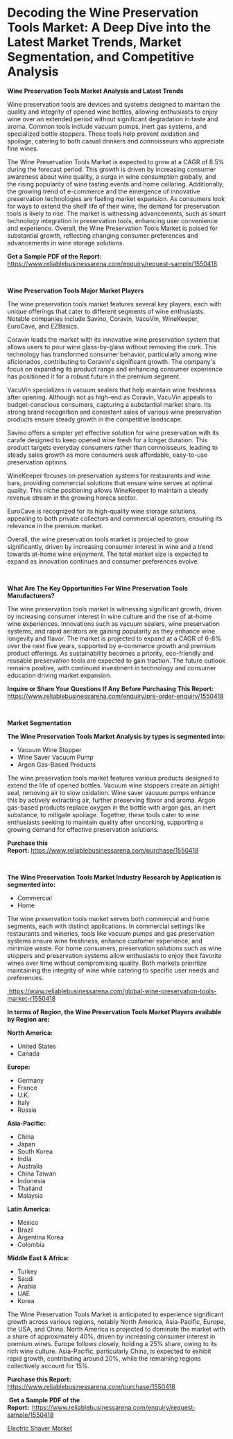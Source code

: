 <p><h1>Decoding the Wine Preservation Tools Market: A Deep Dive into the Latest Market Trends, Market Segmentation, and Competitive Analysis</h1></p><p><strong>Wine Preservation Tools Market Analysis and Latest Trends</strong></p>
<p><p>Wine preservation tools are devices and systems designed to maintain the quality and integrity of opened wine bottles, allowing enthusiasts to enjoy wine over an extended period without significant degradation in taste and aroma. Common tools include vacuum pumps, inert gas systems, and specialized bottle stoppers. These tools help prevent oxidation and spoilage, catering to both casual drinkers and connoisseurs who appreciate fine wines.</p><p>The Wine Preservation Tools Market is expected to grow at a CAGR of 8.5% during the forecast period. This growth is driven by increasing consumer awareness about wine quality, a surge in wine consumption globally, and the rising popularity of wine tasting events and home cellaring. Additionally, the growing trend of e-commerce and the emergence of innovative preservation technologies are fueling market expansion. As consumers look for ways to extend the shelf life of their wine, the demand for preservation tools is likely to rise. The market is witnessing advancements, such as smart technology integration in preservation tools, enhancing user convenience and experience. Overall, the Wine Preservation Tools Market is poised for substantial growth, reflecting changing consumer preferences and advancements in wine storage solutions.</p></p>
<p><strong>Get a Sample PDF of the Report:&nbsp;</strong> <a href="https://www.reliablebusinessarena.com/enquiry/request-sample/1550418?utm_campaign=2488&utm_medium=2&utm_source=Github&utm_content=ia&utm_term=04042025&utm_id=wine-preservation-tools">https://www.reliablebusinessarena.com/enquiry/request-sample/1550418</a></p>
<p>&nbsp;</p>
<p><strong>Wine Preservation Tools Major Market Players</strong></p>
<p><p>The wine preservation tools market features several key players, each with unique offerings that cater to different segments of wine enthusiasts. Notable companies include Savino, Coravin, VacuVin, WineKeeper, EuroCave, and EZBasics.</p><p>Coravin leads the market with its innovative wine preservation system that allows users to pour wine glass-by-glass without removing the cork. This technology has transformed consumer behavior, particularly among wine aficionados, contributing to Coravin's significant growth. The company's focus on expanding its product range and enhancing consumer experience has positioned it for a robust future in the premium segment.</p><p>VacuVin specializes in vacuum sealers that help maintain wine freshness after opening. Although not as high-end as Coravin, VacuVin appeals to budget-conscious consumers, capturing a substantial market share. Its strong brand recognition and consistent sales of various wine preservation products ensure steady growth in the competitive landscape.</p><p>Savino offers a simpler yet effective solution for wine preservation with its carafe designed to keep opened wine fresh for a longer duration. This product targets everyday consumers rather than connoisseurs, leading to steady sales growth as more consumers seek affordable, easy-to-use preservation options.</p><p>WineKeeper focuses on preservation systems for restaurants and wine bars, providing commercial solutions that ensure wine serves at optimal quality. This niche positioning allows WineKeeper to maintain a steady revenue stream in the growing horeca sector.</p><p>EuroCave is recognized for its high-quality wine storage solutions, appealing to both private collectors and commercial operators, ensuring its relevance in the premium market. </p><p>Overall, the wine preservation tools market is projected to grow significantly, driven by increasing consumer interest in wine and a trend towards at-home wine enjoyment. The total market size is expected to expand as innovation continues and consumer preferences evolve.</p></p>
<p>&nbsp;</p>
<p><strong>What Are The Key Opportunities For Wine Preservation Tools Manufacturers?</strong></p>
<p><p>The wine preservation tools market is witnessing significant growth, driven by increasing consumer interest in wine culture and the rise of at-home wine experiences. Innovations such as vacuum sealers, wine preservation systems, and rapid aerators are gaining popularity as they enhance wine longevity and flavor. The market is projected to expand at a CAGR of 6-8% over the next five years, supported by e-commerce growth and premium product offerings. As sustainability becomes a priority, eco-friendly and reusable preservation tools are expected to gain traction. The future outlook remains positive, with continued investment in technology and consumer education driving market expansion.</p></p>
<p><strong>Inquire or Share Your Questions If Any Before Purchasing This Report:</strong> <a href="https://www.reliablebusinessarena.com/enquiry/pre-order-enquiry/1550418?utm_campaign=2488&utm_medium=2&utm_source=Github&utm_content=ia&utm_term=04042025&utm_id=wine-preservation-tools">https://www.reliablebusinessarena.com/enquiry/pre-order-enquiry/1550418</a></p>
<p>&nbsp;</p>
<p><strong>Market Segmentation</strong></p>
<p><strong>The Wine Preservation Tools Market Analysis by types is segmented into:</strong></p>
<p><ul><li>Vacuum Wine Stopper</li><li>Wine Saver Vacuum Pump</li><li>Argon Gas-Based Products</li></ul></p>
<p><p>The wine preservation tools market features various products designed to extend the life of opened bottles. Vacuum wine stoppers create an airtight seal, removing air to slow oxidation. Wine saver vacuum pumps enhance this by actively extracting air, further preserving flavor and aroma. Argon gas-based products replace oxygen in the bottle with argon gas, an inert substance, to mitigate spoilage. Together, these tools cater to wine enthusiasts seeking to maintain quality after uncorking, supporting a growing demand for effective preservation solutions.</p></p>
<p><strong>Purchase this Report:&nbsp;</strong><a href="https://www.reliablebusinessarena.com/purchase/1550418?utm_campaign=2488&utm_medium=2&utm_source=Github&utm_content=ia&utm_term=04042025&utm_id=wine-preservation-tools">https://www.reliablebusinessarena.com/purchase/1550418</a></p>
<p>&nbsp;</p>
<p><strong>The Wine Preservation Tools Market Industry Research by Application is segmented into:</strong></p>
<p><ul><li>Commercial</li><li>Home</li></ul></p>
<p><p>The wine preservation tools market serves both commercial and home segments, each with distinct applications. In commercial settings like restaurants and wineries, tools like vacuum pumps and gas preservation systems ensure wine freshness, enhance customer experience, and minimize waste. For home consumers, preservation solutions such as wine stoppers and preservation systems allow enthusiasts to enjoy their favorite wines over time without compromising quality. Both markets prioritize maintaining the integrity of wine while catering to specific user needs and preferences.</p></p>
<p><a href="https://www.reliablebusinessarena.com/global-wine-preservation-tools-market-r1550418?utm_campaign=2488&utm_medium=2&utm_source=Github&utm_content=ia&utm_term=04042025&utm_id=wine-preservation-tools">&nbsp;https://www.reliablebusinessarena.com/global-wine-preservation-tools-market-r1550418</a></p>
<p><strong>In terms of Region, the Wine Preservation Tools Market Players available by Region are:</strong></p>
<p>
    <p> <strong> North America: </strong>
        <ul>
            <li>United States</li>
            <li>Canada</li>
        </ul>
        </p> 
    <p> <strong> Europe: </strong>
        <ul>
            <li>Germany</li>
            <li>France</li>
            <li>U.K.</li>
            <li>Italy</li>
            <li>Russia</li>
        </ul>
        </p> 
    <p> <strong> Asia-Pacific: </strong>
        <ul>
            <li>China</li>
            <li>Japan</li>
            <li>South Korea</li>
            <li>India</li>
            <li>Australia</li>
            <li>China Taiwan</li>
            <li>Indonesia</li>
            <li>Thailand</li>
            <li>Malaysia</li>
        </ul>
        </p> 
    <p> <strong> Latin America: </strong>
        <ul>
            <li>Mexico</li>
            <li>Brazil</li>
            <li>Argentina Korea</li>
            <li>Colombia</li>
        </ul>
        </p> 
    <p> <strong> Middle East & Africa: </strong>
        <ul>
            <li>Turkey</li>
            <li>Saudi</li>
            <li>Arabia</li>
            <li>UAE</li>
            <li>Korea</li>
        </ul>
    </p>
    </p>
<p><p>The Wine Preservation Tools Market is anticipated to experience significant growth across various regions, notably North America, Asia-Pacific, Europe, the USA, and China. North America is projected to dominate the market with a share of approximately 40%, driven by increasing consumer interest in premium wines. Europe follows closely, holding a 25% share, owing to its rich wine culture. Asia-Pacific, particularly China, is expected to exhibit rapid growth, contributing around 20%, while the remaining regions collectively account for 15%.</p></p>
<p><strong>Purchase this Report: </strong><a href="https://www.reliablebusinessarena.com/purchase/1550418?utm_campaign=2488&utm_medium=2&utm_source=Github&utm_content=ia&utm_term=04042025&utm_id=wine-preservation-tools">https://www.reliablebusinessarena.com/purchase/1550418</a></p>
<p>&nbsp;<strong>Get a Sample PDF of the Report:&nbsp;&nbsp;</strong><a href="https://www.reliablebusinessarena.com/enquiry/request-sample/1550418?utm_campaign=2488&utm_medium=2&utm_source=Github&utm_content=ia&utm_term=04042025&utm_id=wine-preservation-tools">https://www.reliablebusinessarena.com/enquiry/request-sample/1550418</a></p>
<p><strong></strong></p>
<p><p><a href="https://github.com/sherikacas30/Market-Research-Report-List-1/blob/main/electric-shaver-market.md?utm_campaign=2488&utm_medium=2&utm_source=Github&utm_content=ia&utm_term=04042025&utm_id=wine-preservation-tools">Electric Shaver Market</a></p></p>
